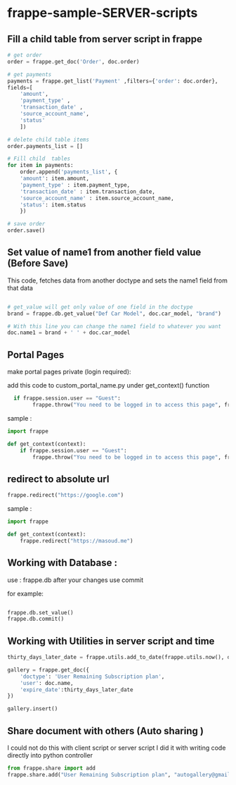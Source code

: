 # frappe-sample-SERVER-scripts

## Fill a child table from server script in frappe

```python
# get order
order = frappe.get_doc('Order', doc.order)

# get payments 
payments = frappe.get_list('Payment' ,filters={'order': doc.order},
fields=[
    'amount',
    'payment_type' ,
    'transaction_date' ,
    'source_account_name',
    'status'
    ])

# delete child table items 
order.payments_list = []

# Fill child  tables 
for item in payments:
    order.append('payments_list', {
    'amount': item.amount,
    'payment_type' : item.payment_type, 
    'transaction_date' : item.transaction_date,
    'source_account_name' : item.source_account_name,
    'status': item.status 
    })

# save order 
order.save()

``` 

## Set value of name1 from another field value (Before Save)

This code, fetches data from another doctype and sets the name1 field from that data
```python

# get_value will get only value of one field in the doctype 
brand = frappe.db.get_value("Def Car Model", doc.car_model, "brand")

# With this line you can change the name1 field to whatever you want
doc.name1 = brand + ' ' + doc.car_model

```

## Portal Pages
make portal pages private (login required):

add this code to custom_portal_name.py under get_context() function
```python
  if frappe.session.user == "Guest":
        frappe.throw("You need to be logged in to access this page", frappe.PermissionError)
```

sample : 
```python
import frappe

def get_context(context):
    if frappe.session.user == "Guest":
        frappe.throw("You need to be logged in to access this page", frappe.PermissionError)

```

## redirect to absolute url
```python
frappe.redirect("https://google.com")
```
sample : 
```python
import frappe

def get_context(context):
    frappe.redirect("https://masoud.me")
```

## Working with Database : 

use : frappe.db
after your changes use commit 

for example: 

```python

frappe.db.set_value()
frappe.db.commit()
```

## Working with Utilities in server script and time
```python
thirty_days_later_date = frappe.utils.add_to_date(frappe.utils.now(), days=30)

gallery = frappe.get_doc({
    'doctype': 'User Remaining Subscription plan',
    'user': doc.name,
    'expire_date':thirty_days_later_date
})

gallery.insert()
```

## Share document with others (Auto sharing )
I could not do this with client script or server script 
I did it with writing code directly into python controller

```python
from frappe.share import add
frappe.share.add("User Remaining Subscription plan", "autogallery@gmail.com-2022-11-08", "work.masoudhosseini@gmail.comaa", write=1, share=1)
```